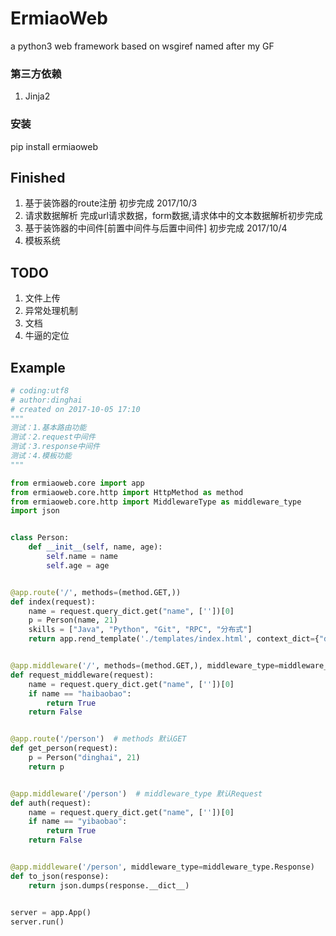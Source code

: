# ErmiaoWeb
a python3 web framework based on wsgiref named after my GF

### 第三方依赖
1. Jinja2
### 安装
pip install ermiaoweb



## Finished
1. 基于装饰器的route注册   初步完成 2017/10/3
2. 请求数据解析 完成url请求数据，form数据,请求体中的文本数据解析初步完成
3. 基于装饰器的中间件[前置中间件与后置中间件] 初步完成 2017/10/4
4. 模板系统
## TODO
1. 文件上传
2. 异常处理机制
3. 文档
4. 牛逼的定位

## Example
```Python
# coding:utf8
# author:dinghai
# created on 2017-10-05 17:10
"""
测试：1.基本路由功能
测试：2.request中间件
测试：3.response中间件
测试：4.模板功能
"""

from ermiaoweb.core import app
from ermiaoweb.core.http import HttpMethod as method
from ermiaoweb.core.http import MiddlewareType as middleware_type
import json


class Person:
    def __init__(self, name, age):
        self.name = name
        self.age = age


@app.route('/', methods=(method.GET,))
def index(request):
    name = request.query_dict.get("name", [''])[0]
    p = Person(name, 21)
    skills = ["Java", "Python", "Git", "RPC", "分布式"]
    return app.rend_template('./templates/index.html', context_dict={"dinghai": p, "skills": skills})


@app.middleware('/', methods=(method.GET,), middleware_type=middleware_type.Request)
def request_middleware(request):
    name = request.query_dict.get("name", [''])[0]
    if name == "haibaobao":
        return True
    return False


@app.route('/person')  # methods 默认GET
def get_person(request):
    p = Person("dinghai", 21)
    return p


@app.middleware('/person')  # middleware_type 默认Request
def auth(request):
    name = request.query_dict.get("name", [''])[0]
    if name == "yibaobao":
        return True
    return False


@app.middleware('/person', middleware_type=middleware_type.Response)
def to_json(response):
    return json.dumps(response.__dict__)


server = app.App()
server.run()


```
